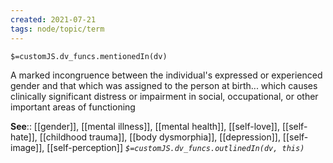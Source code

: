 ```yaml
---
created: 2021-07-21
tags: node/topic/term
---
```

`$=customJS.dv_funcs.mentionedIn(dv)`


A marked incongruence between the individual's expressed or experienced gender and that which was assigned to the person at birth... which causes clinically significant distress or impairment in social, occupational, or other important areas of functioning

**See**:: [[gender]], [[mental illness]], [[mental health]], [[self-love]], [[self-hate]], [[childhood trauma]], [[body dysmorphia]], [[depression]], [[self-image]], [[self-perception]]
*`$=customJS.dv_funcs.outlinedIn(dv, this)`*

